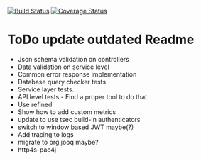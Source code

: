 [![Build Status](https://travis-ci.org/endertunc/http4s-realworld-example.svg?branch=master)](https://travis-ci.org/endertunc/http4s-realworld-example) [![Coverage Status](https://coveralls.io/repos/github/endertunc/http4s-realworld-example/badge.svg?branch=master)](https://coveralls.io/github/endertunc/http4s-realworld-example?branch=master)


# ToDo update outdated Readme

- Json schema validation on controllers
- Data validation on service level
- Common error response implementation
- Database query checker tests
- Service layer tests.
- API level tests - Find a proper tool to do that.
- Use refined
- Show how to add custom metrics
- update to use tsec build-in authenticators
- switch to window based JWT maybe(?)
- Add tracing to logs
- migrate to org.jooq maybe?
- http4s-pac4j
